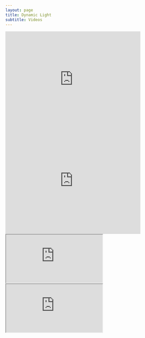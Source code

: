 ```yaml
---
layout: page
title: Dynamic Light
subtitle: Videos
---
```


<div>
  <iframe src="https://www.youtube.com/embed/BhNg6djiNUo?autoplay=1&loop=1"
    width="420" height="315" frameborder="0" allow="autoplay; encrypted-media" allowfullscreen>
  </iframe>
  <iframe src="https://www.youtube.com/embed/9eUf1SX7Jcc?autoplay=1&loop=1"
    width="420" height="315" frameborder="0" allow="autoplay; encrypted-media" allowfullscreen>
  </iframe>
</div>


<div style="float:left;width:auto;margin-right:14px;"> 
  <iframe src="https://www.youtube.com/embed/BhNg6djiNUo?autoplay=1&loop=1">
  </iframe>
</div>

<div style="float:left;width:auto;"> 
  <iframe src="https://www.youtube.com/embed/9eUf1SX7Jcc?autoplay=1&loop=1">
  </iframe>
</div> <div style="clear:both;height:1em;"></div>

<!--
autoplay=1&
<div style="position:relative;height:0;padding-bottom:10%">
  <iframe src="https://www.youtube.com/embed/BhNg6djiNUo?autoplay=1&loop=1"
    width="420" height="315" frameborder="0" allow="autoplay; encrypted-media" allowfullscreen>
  </iframe>
</div>
-->
